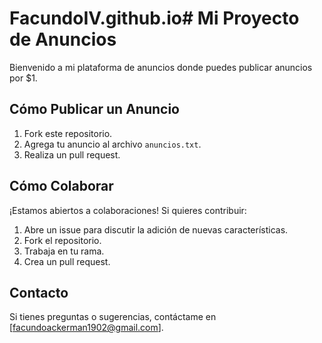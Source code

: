 # FacundoIV.github.io# Mi Proyecto de Anuncios

Bienvenido a mi plataforma de anuncios donde puedes publicar anuncios por $1.

## Cómo Publicar un Anuncio

1. Fork este repositorio.
2. Agrega tu anuncio al archivo `anuncios.txt`.
3. Realiza un pull request.

## Cómo Colaborar

¡Estamos abiertos a colaboraciones! Si quieres contribuir:

1. Abre un issue para discutir la adición de nuevas características.
2. Fork el repositorio.
3. Trabaja en tu rama.
4. Crea un pull request.

## Contacto

Si tienes preguntas o sugerencias, contáctame en [facundoackerman1902@gmail.com].

